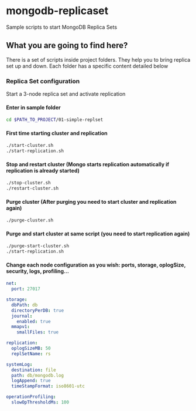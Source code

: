 # mongodb-replicaset

Sample scripts to start MongoDB Replica Sets

## What you are going to find here?

There is a set of scripts inside project folders. They help you to bring replica set up and down. Each folder has a specific content detailed below

### Replica Set configuration

Start a 3-node replica set and activate replication

#### Enter in sample folder

```bash
cd $PATH_TO_PROJECT/01-simple-replset
```

#### First time starting cluster and replication

```bash
./start-cluster.sh
./start-replication.sh
```

#### Stop and restart cluster (Mongo starts replication automatically if replication is already started)

```bash
./stop-cluster.sh
./restart-cluster.sh
```

#### Purge cluster (After purging you need to start cluster and replication again)

```bash
./purge-cluster.sh
```

#### Purge and start cluster at same script (you need to start replication again)

```bash
./purge-start-cluster.sh
./start-replication.sh
```

#### Change each node configuration as you wish: ports, storage, oplogSize, security, logs, profiling...

```yaml
net:
  port: 27017

storage:
  dbPath: db
  directoryPerDB: true
  journal:
    enabled: true
  mmapv1:
    smallFiles: true

replication:
  oplogSizeMB: 50
  replSetName: rs

systemLog:
  destination: file
  path: db/mongodb.log
  logAppend: true
  timeStampFormat: iso8601-utc

operationProfiling:
  slowOpThresholdMs: 100
```
